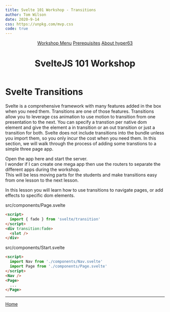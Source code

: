 ```yaml
---
title: Svelte 101 Workshop - Transitions 
author: Tom Wilson
date: 2020-9-14
css: https://unpkg.com/mvp.css
code: true
---
```


<header>
  <nav>
    <a href="/">Workshop Menu</a>
    <a href="/z-prereqs">Prerequisites</a>
    <a href="/hyper63">About hyper63</a>
  </nav>
  <h1>SvelteJS 101 Workshop</h1>
</header>

<main>

# Svelte Transitions

Svelte is a comprehensive framework with many features added in the box when you need them. Transitions are one of those features. Transitions allow you to leverage css animation to use motion to transition from one presentation to the next. You can specify a transtion per native dom element and give the element a in transition or an out transition or just a transition for both. Svelte does not include transitions into the bundle unless you import them, so you only incur the cost when you need them. In this section, we will walk through the process of adding some transtions to a simple three page app.

<article><aside>

Open the app here and start the server.    
I wonder if I can create one mega app then use the routers to separate the different apps during the workshop.    
This will be less moving parts for the students and make transitions easy from one lesson to the next lesson.

</aside></article>

In this lesson you will learn how to use transitions to navigate pages, or add effects to specific dom elements.

src/components/Page.svelte

``` html
<script>
  import { fade } from 'svelte/transition'
</script>
<div transition:fade>
  <slot />
</div>
```


src/components/Start.svelte

``` html
<script>
  import Nav from './components/Nav.svelte'
  import Page from './components/Page.svelte'
</script>
<Nav />
<Page>
  ...
</Page>
```


---

[Home](/)

</main>
